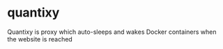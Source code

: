 # quantixy
Quantixy is proxy which auto-sleeps and wakes Docker containers when the website is reached
